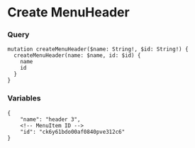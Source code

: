 # Create MenuHeader

### Query

```
mutation createMenuHeader($name: String!, $id: String!) {
  createMenuHeader(name: $name, id: $id) {
    name
	id
  }
}
```

### Variables

```
{
    "name": "header 3",
    <!-- MenuItem ID -->
  	"id": "ck6y61bdo00af0840pve312c6"
}
```
